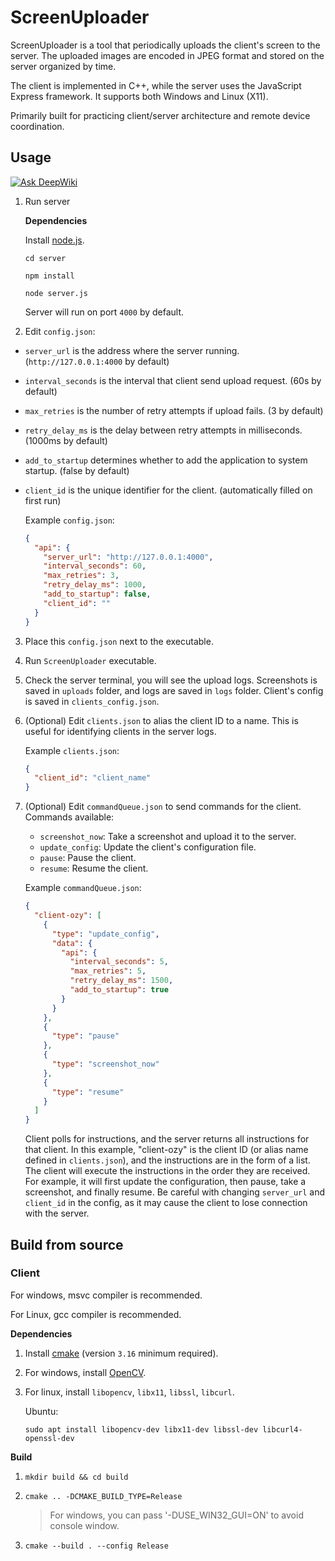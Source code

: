# ScreenUploader

ScreenUploader is a tool that periodically uploads the client's screen to the server. The uploaded images are encoded in JPEG format and stored on the server organized by time.

The client is implemented in C++, while the server uses the JavaScript Express framework. It supports both Windows and Linux (X11).

Primarily built for practicing client/server architecture and remote device coordination.



## Usage
[![Ask DeepWiki](https://deepwiki.com/badge.svg)](https://deepwiki.com/yuzujr/ScreenUploader)
1. Run server

   **Dependencies**

   Install [node.js](https://nodejs.org/).

   `cd server`

   `npm install`

   `node server.js`

   Server will run on port `4000` by default.

2. Edit `config.json`:

- `server_url` is the address where the server running. (`http://127.0.0.1:4000` by default)
- `interval_seconds` is the interval that client send upload request. (60s by default)
- `max_retries` is the number of retry attempts if upload fails. (3 by default)
- `retry_delay_ms` is the delay between retry attempts in milliseconds. (1000ms by default)
- `add_to_startup` determines whether to add the application to system startup. (false by default)
- `client_id` is the unique identifier for the client. (automatically filled on first run)

   Example `config.json`:
   ```json
   {
     "api": {
       "server_url": "http://127.0.0.1:4000",
       "interval_seconds": 60,
       "max_retries": 3,
       "retry_delay_ms": 1000,
       "add_to_startup": false,
       "client_id": ""
     }
   }
   ```

3. Place this `config.json` next to the executable.

4. Run `ScreenUploader` executable.

5. Check the server terminal, you will see the upload logs.
   Screenshots is saved in `uploads` folder, and logs are saved in `logs` folder.
   Client's config is saved in `clients_config.json`.

6. (Optional) Edit `clients.json` to alias the client ID to a name. This is useful for identifying clients in the server logs.

   Example `clients.json`:
   ```json
   {
     "client_id": "client_name"
   }
   ```

7. (Optional) Edit `commandQueue.json` to send commands for the client.
   Commands available:
   - `screenshot_now`: Take a screenshot and upload it to the server.
   - `update_config`: Update the client's configuration file.
   - `pause`: Pause the client.
   - `resume`: Resume the client.

   Example `commandQueue.json`:
   ```json
   {
     "client-ozy": [
       {
         "type": "update_config",
         "data": {
           "api": {
             "interval_seconds": 5,
             "max_retries": 5,
             "retry_delay_ms": 1500,
             "add_to_startup": true
           }
         }
       },
       {
         "type": "pause"
       },
       {
         "type": "screenshot_now"
       },
       {
         "type": "resume"
       }
     ]
   }
   ```
   
   Client polls for instructions, and the server returns all instructions for that client.
   In this example,
   "client-ozy" is the client ID (or alias name defined in `clients.json`), and the instructions are in the form of a list.
   The client will execute the instructions in the order they are received. For example, it will first update the configuration, then    pause, take a screenshot, and finally resume.
   Be careful with changing `server_url` and `client_id` in the config, as it may cause the client to lose connection with the server.



## Build from source

### Client

For windows, msvc compiler is recommended.

For Linux, gcc compiler is recommended.

**Dependencies**

1. Install [cmake](https://cmake.org/download/) (version `3.16` minimum required).

2. For windows, install [OpenCV](https://opencv.org/releases/).

3. For linux, install `libopencv`, `libx11`, `libssl`, `libcurl`.

   Ubuntu:

   `sudo apt install libopencv-dev libx11-dev libssl-dev libcurl4-openssl-dev`

**Build**

1. `mkdir build && cd build`

2. `cmake .. -DCMAKE_BUILD_TYPE=Release`
   
   > For windows, you can pass '-DUSE_WIN32_GUI=ON' to avoid console window.
   
3. `cmake --build . --config Release`
